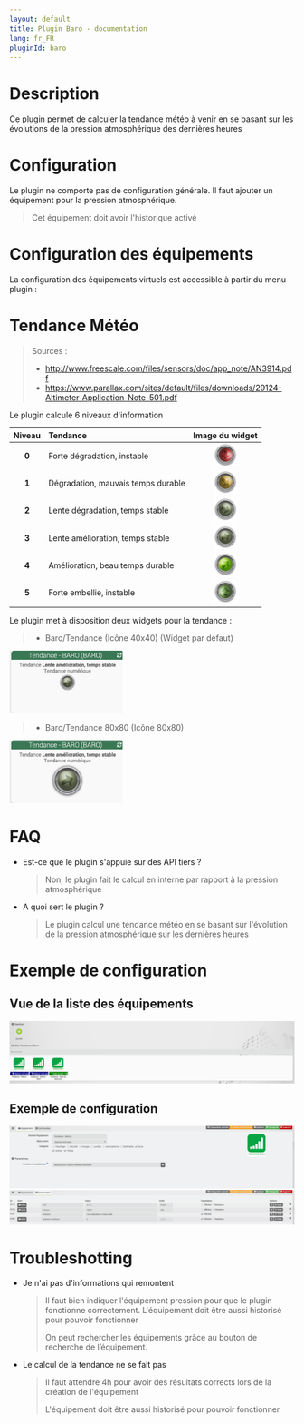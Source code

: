 ```yaml
---
layout: default
title: Plugin Baro - documentation
lang: fr_FR
pluginId: baro
---
```


# Description

Ce plugin permet de calculer la tendance météo à venir en se basant sur les évolutions de la pression atmosphérique des dernières heures

# Configuration

Le plugin ne comporte pas de configuration générale.
Il faut ajouter un équipement pour la pression atmosphérique.

> Cet équipement doit avoir l'historique activé

# Configuration des équipements

La configuration des équipements virtuels est accessible à partir du
menu plugin :

# Tendance Météo

> Sources :
>
> - <a href="http://www.freescale.com/files/sensors/doc/app_note/AN3914.pdf">http://www.freescale.com/files/sensors/doc/app_note/AN3914.pdf</a>
> - <a href="https://www.parallax.com/sites/default/files/downloads/29124-Altimeter-Application-Note-501.pdf">https://www.parallax.com/sites/default/files/downloads/29124-Altimeter-Application-Note-501.pdf</a>

Le plugin calcule 6 niveaux d'information

|  Niveau  | Tendance                           |                          Image du widget                           |
| :------: | :--------------------------------- | :----------------------------------------------------------------: |
| <b>0</b> | Forte dégradation, instable        | <img src="../images/tendance_0.png" alt="Tendance 0" width="40" /> |
| <b>1</b> | Dégradation, mauvais temps durable | <img src="../images/tendance_1.png" alt="Tendance 1" width="40" /> |
| <b>2</b> | Lente dégradation, temps stable    | <img src="../images/tendance_2.png" alt="Tendance 2" width="40" /> |
| <b>3</b> | Lente amélioration, temps stable   | <img src="../images/tendance_3.png" alt="Tendance 3" width="40" /> |
| <b>4</b> | Amélioration, beau temps durable   | <img src="../images/tendance_4.png" alt="Tendance 4" width="40" /> |
| <b>5</b> | Forte embellie, instable           | <img src="../images/tendance_5.png" alt="Tendance 5" width="40" /> |

Le plugin met à disposition deux widgets pour la tendance :

> - Baro/Tendance (Icône 40x40) (Widget par défaut)

<p><img src="../images/visu_tendance.png" width="200" alt="Visu Tendance 40x40" /></p>

> - Baro/Tendance 80x80 (Icône 80x80)

<p><img src="../images/visu_tendance_80x80.png" width="200" alt="Visu Tendance 80x80" /></p>

# FAQ

- Est-ce que le plugin s'appuie sur des API tiers ?

  > Non, le plugin fait le calcul en interne par rapport à la pression atmosphérique

- A quoi sert le plugin ?

  > Le plugin calcul une tendance météo en se basant sur l'évolution de la pression atmosphérique sur les dernières heures

# Exemple de configuration

## Vue de la liste des équipements

![exemple vue d'ensemble](../images/vue.png)

## Exemple de configuration

![exemple équipement](../images/equipement.png)
![exemple commandes](../images/commandes.png)

# Troubleshotting

- Je n'ai pas d'informations qui remontent

  > Il faut bien indiquer l'équipement pression pour que le plugin fonctionne correctement. L'équipement doit être aussi historisé pour pouvoir fonctionner
  >
  > On peut rechercher les équipements grâce au bouton de recherche de l’équipement.

- Le calcul de la tendance ne se fait pas
  > Il faut attendre 4h pour avoir des résultats corrects lors de la création de l'équipement
  >
  > L'équipement doit être aussi historisé pour pouvoir fonctionner
